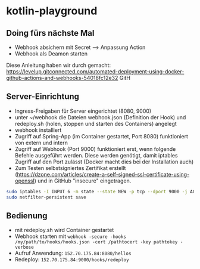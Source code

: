 # kotlin-playground

## Doing fürs nächste Mal
- Webhook absichern mit Secret --> Anpassung Action
- Webhook als Deamon starten


Diese Anleitung haben wir durch gemacht: https://levelup.gitconnected.com/automated-deployment-using-docker-github-actions-and-webhooks-54018fc12e32
GitH
## Server-Einrichtung
- Ingress-Freigaben für Server eingerichtet (8080, 9000)
- unter ~/webhook die Dateien webhook.json (Definition der Hook) und redeploy.sh (holen, stoppen und starten des Containers) angelegt
- webhook installiert
- Zugriff auf Spring-App (im Container gestartet, Port 8080) funktioniert von extern und intern
- Zugriff auf Webhook (Port 9000) funktioniert erst, wenn folgende Befehle ausgeführt werden. Diese werden genötigt, damit iptables Zugriff auf den Port zulässt (Docker macht dies bei der Installation auch)
- Zum Testen selbstsigniertes Zertifikat erstellt (https://dzone.com/articles/create-a-self-signed-ssl-certificate-using-openssl) und in GitHub "insecure" eingetragen.

``` bash
sudo iptables -I INPUT 6 -m state --state NEW -p tcp --dport 9000 -j ACCEPT
sudo netfilter-persistent save
```

## Bedienung
- mit redeploy.sh wird Container gestartet
- Webhook starten mit ``webhook -secure -hooks /my/path/to/hooks/hooks.json -cert /pathtocert -key pathtokey -verbose``
- Aufruf Anwendung: ``152.70.175.84:8080/hellos``
- Redeploy: ``152.70.175.84:9000/hooks/redeploy``
